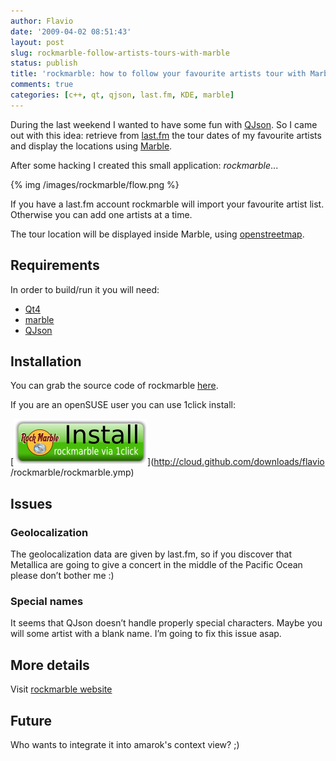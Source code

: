 ```yaml
---
author: Flavio
date: '2009-04-02 08:51:43'
layout: post
slug: rockmarble-follow-artists-tours-with-marble
status: publish
title: 'rockmarble: how to follow your favourite artists tour with Marble'
comments: true
categories: [c++, qt, qjson, last.fm, KDE, marble]
---
```


During the last weekend I wanted to have some fun with
[QJson](http://qjson.sourceforge.net/). So I came out with this idea: retrieve
from [last.fm](http://www.last.fm/home) the tour dates of my favourite artists
and display the locations using [Marble](http://edu.kde.org/marble/).

After some hacking I created this small application: _rockmarble_...

{% img /images/rockmarble/flow.png %}

If you have a last.fm account rockmarble will import your favourite artist
list. Otherwise you can add one artists at a time.

  
The tour location will be displayed inside Marble, using
[openstreetmap](http://www.openstreetmap.org/).

## Requirements

In order to build/run it you will need:

  * [Qt4](http://www.qtsoftware.com/downloads)
  * [marble](http://edu.kde.org/marble/)
  * [QJson](http://qjson.sourceforge.net/)

## Installation

You can grab the source code of rockmarble
[here](http://github.com/flavio/rockmarble/tree/master).

If you are an openSUSE user you can use 1click install:

[![](/images/rockmarble/rockmarble_1click.png)](http://cloud.github.com/downloads/flavio
/rockmarble/rockmarble.ymp)

## Issues

### Geolocalization

The geolocalization data are given by last.fm, so if you discover that
Metallica are going to give a concert in the middle of the Pacific Ocean
please don’t bother me :)

### Special names

It seems that QJson doesn’t handle properly special characters. Maybe you will
some artist with a blank name. I’m going to fix this issue asap.

## More details

Visit [rockmarble website](http://rockmarble.sourceforge.net)

## Future

Who wants to integrate it into amarok's context view? ;)

